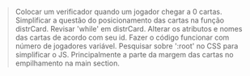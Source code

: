 > Colocar um verificador quando um jogador chegar a 0 cartas.
> Simplificar a questão do posicionamento das cartas na função distrCard. 
> Revisar 'while' em distrCard.
> Alterar os atributos e nomes das cartas de acordo com seu id.
> Fazer o código funcionar com número de jogadores variável.
> Pesquisar sobre ':root' no CSS para simplificar o JS. Principalmente a parte da margem das cartas no empilhamento na main section.
